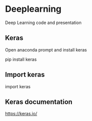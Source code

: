 # Deeplearning
Deep Learning code and presentation

## Keras

Open anaconda prompt and install keras

pip install keras

## Import keras

import keras

## Keras documentation

https://keras.io/

